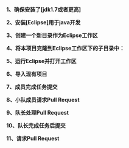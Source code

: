 **1、确保安装了[jdk1.7或者更高]**

**2、安装[Eclipse]用于java开发**

**3、创建一个新目录作为Eclipse工作区**

**4、将本项目克隆到Eclipse工作区下的子目录中：**

**5、运行Eclipse并打开工作区**

**6、导入现有项目**

**7、成员完成任务提交**

**8、小队成员请求Pull Request**

**9、队长处理Pull Request**

**10、队长完成任务后提交**

**11、请求Pull Request**